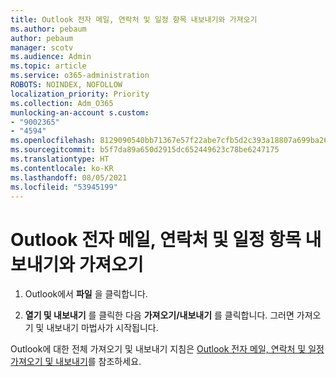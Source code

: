 ```yaml
---
title: Outlook 전자 메일, 연락처 및 일정 항목 내보내기와 가져오기
ms.author: pebaum
author: pebaum
manager: scotv
ms.audience: Admin
ms.topic: article
ms.service: o365-administration
ROBOTS: NOINDEX, NOFOLLOW
localization_priority: Priority
ms.collection: Adm_O365
munlocking-an-account s.custom:
- "9002365"
- "4594"
ms.openlocfilehash: 8129090540bb71367e57f22abe7cfb5d2c393a18807a699ba26440928a87fbe7
ms.sourcegitcommit: b5f7da89a650d2915dc652449623c78be6247175
ms.translationtype: HT
ms.contentlocale: ko-KR
ms.lasthandoff: 08/05/2021
ms.locfileid: "53945199"
---
```

# <a name="import-and-export-outlook-email-contacts-and-calendar-items"></a>Outlook 전자 메일, 연락처 및 일정 항목 내보내기와 가져오기

1. Outlook에서 **파일** 을 클릭합니다.

2. **열기 및 내보내기** 를 클릭한 다음 **가져오기/내보내기** 를 클릭합니다. 그러면 가져오기 및 내보내기 마법사가 시작됩니다.

Outlook에 대한 전체 가져오기 및 내보내기 지침은 [Outlook 전자 메일, 연락처 및 일정 가져오기 및 내보내기](https://support.office.com/article/import-and-export-outlook-email-contacts-and-calendar-92577192-3881-4502-b79d-c3bbada6c8ef)를 참조하세요.
